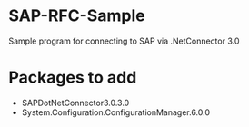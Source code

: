 # SAP-RFC-Sample
Sample program for connecting to SAP via .NetConnector 3.0

# Packages to add
- SAPDotNetConnector3.0.3.0
- System.Configuration.ConfigurationManager.6.0.0
